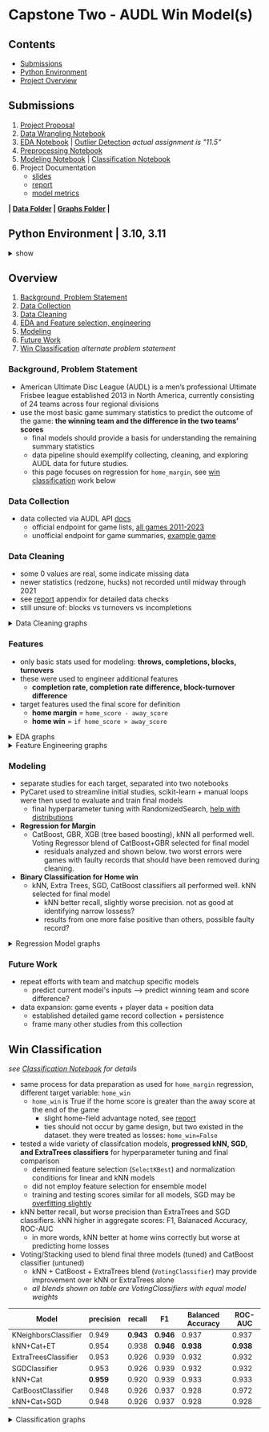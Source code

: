 # Capstone Two - AUDL Win Model(s)

## Contents

 - [Submissions](#Submissions)
 - [Python Environment](#python-environment--310-311)
 - [Project Overview](#Overview)

## Submissions

 1. [Project Proposal](./7.1_Project%20Propsal.pdf)
 2. [Data Wrangling Notebook](./7.6_Wrangling.ipynb)
 3. [EDA Notebook](./11.6_EDA.ipynb)  | [Outlier Detection](./11.6_EDA_outlier-detection.ipynb) *actual assignment is "11.5"*
 4. [Preprocessing Notebook](./16.3_Preprocessing-Training.ipynb)
 5. [Modeling Notebook](./18.3_Modeling.ipynb) | [Classification Notebook](./18.3_Modeling_Classification.ipynb)
 6. Project Documentation
	- [slides](./slides.pdf)
	- [report](./report.pdf)
	- [model metrics](./final_model_info.csv)
   
**| [Data Folder](.data/) | [Graphs Folder](./graphs/) |**

## Python Environment | 3.10, 3.11

<details><summary>show</summary>

**Packages**
 - pandas 
 - numpy
 - requests
 - scikit-learn
 - catboost
 - xgboost
 - lightgbm
 - scipy
 - matplotlib
 - seaborn
 - plotly
 - pyarraow
 - tqdm
 - *separate environment used for PyCaret*
   - [pycaret_requirements](./pycaret_requirements.txt) for list of packages installed in my venv for Pycaret
   - fresh installation without requirements file recommended

</details>

 
   
## Overview

 1. [Background, Problem Statement](#background,-problem-statement)
 2. [Data Collection](#data-collection)
 3. [Data Cleaning](#data-cleaning)
 4. [EDA and Feature selection, engineering](#features)
 5. [Modeling](#modeling)
 6. [Future Work](#future-work)
 7. [Win Classification](#win-classification) *alternate problem statement*

### Background, Problem Statement
 - American Ultimate Disc League (AUDL) is a men’s professional Ultimate Frisbee league established 2013 in North America, currently consisting of 24 teams across four regional divisions
 - use the most basic game summary statistics to predict the outcome of the game: **the winning team and the difference in the two teams’ scores**
   - final models should provide a basis for understanding the remaining summary statistics
   - data pipeline should exemplify collecting, cleaning, and exploring AUDL data for future studies.
   - this page focuses on regression for `home_margin`, see [win classification]() work below
   
### Data Collection
 - data collected via AUDL API [docs](https://www.docs.audlstats.com/)
   - official endpoint for game lists, [all games 2011-2023](https://www.backend.audlstats.com/api/v1/games?date=2011:2023)
   - unofficial endpoint for game summaries, [example game](https://www.backend.audlstats.com/web-api/game-stats?gameID=2023-05-19-LA-SLC)
   
### Data Cleaning
 - some 0 values are real, some indicate missing data 
 - newer statistics (redzone, hucks) not recorded until midway through 2021
 - see [report](./report.pdf) appendix for detailed data checks
 - still unsure of: blocks vs turnovers vs incompletions

<details><summary>Data Cleaning graphs</summary>

<br>**Feature Distributions after data collection**<br>
![Initial](/Capstone%20Two/graphs/data_cleaning/initial_distributions.png "Feature distributions after data collection") 
<br>**Feature Distributions after data cleaning**<br>
![Final](/Capstone%20Two/graphs/data_cleaning/clean_1_distributions.png "Feature distributions after data cleaning") 

</details>
 
### Features
 - only basic stats used for modeling: **throws, completions, blocks, turnovers**
 - these were used to engineer additional features
   - **completion rate, completion rate difference, block-turnover difference**
 - target features used the final score for definition
   - **home margin** = `home_score - away_score`
   - **home win** = `if home_score > away_score`
   
<details><summary>EDA graphs</summary>

<br>**Feature Distributions, relation to Home Margin**<br>
![Distribution, Margin](/Capstone%20Two/graphs/EDA/hist_vs_margin.png "Features vs home margin") 
<br>**Feature Distributions, relation to Home Win**<br>
![Distribution, Win](/Capstone%20Two/graphs/EDA/all_features_hist_vs_win.png "Features vs home win chance") 
<br>**Feature+Target Correlations**<br>
![Correlation](/Capstone%20Two/graphs/EDA/corr_heatmap.png "Correlation Heat Map") 

**Automated Outlier Detection**<br>
*see more thresholds and outlier detection based on PCA components in [folder](/Capstone%20Two/graphs/Outlier%20Detection)*

<br>**Isolation Forest**<br>
![Isolation Forest](/Capstone%20Two/graphs/Outlier%20Detection/engineered%20features/IsoForest_0.05.png "Isolation Forest - outlier detection") 
<br>**Local Outlier Factor**<br>
![Local Outlier Factor](/Capstone%20Two/graphs/Outlier%20Detection/engineered%20features/LocalOutlierFactor_0.05.png "Local Outlier Factor - outlier detection") 

</details>

<details><summary>Feature Engineering graphs</summary>

*completion rate example*

`completion rate = completions / throws`

`completion rate difference` = `home completion rate` - `away completion rate`

<br>**Completion Rate Distributions**<br>
![Completion Rate Difference](/Capstone%20Two/graphs/EDA/feature%20engineering/distributions_2.png "completion rate difference more normally distributed than either rate itself") 
<br>**Away vs Home completion rate, colored by Home Margin**<br>
![Distribution, Win](/Capstone%20Two/graphs/EDA/feature%20engineering/comp_rate_study.png "completion rates trend slightly with margin") 
<br>**Completion Rate Difference vs Home Margin**<br>
![Correlation](/Capstone%20Two/graphs/EDA/feature%20engineering/comp_rate_diff-vs-margin.png "completion rate difference more clearly defined relationship with margin") 

*see also: `block turnover difference`*
 - [distributions](/Capstone%20Two/graphs/EDA/feature%20engineering/distributions_1.png)
   - home/away blocks are added to away/home turnovers to get a total for a given team (`block turnover`'s), rates are the total / number of points played.
 - [individual vs margin](/Capstone%20Two/graphs/EDA/feature%20engineering/turnover_rates.png), [difference vs margin](/Capstone%20Two/graphs/EDA/feature%20engineering/block_turnover_diff-vs-margin.png)
   - as shown above, the difference between the two teams correlates more strongly to `home margin` than either itself


</details>

### Modeling
 - separate studies for each target, separated into two notebooks
 - PyCaret used to streamline initial studies, scikit-learn + manual loops were then used to evaluate and train final models
   - final hyperparameter tuning with RandomizedSearch, [help with distributions](https://nbpub.pythonanywhere.com/)
 - **Regression for Margin**
   - CatBoost, GBR, XGB (tree based boosting), kNN all performed well. Voting Regressor blend of CatBoost+GBR selected for final model
     - residuals analyzed and shown below. two worst errors were games with faulty records that should have been removed during cleaning.
 - **Binary Classification for Home win**
   - kNN, Extra Trees, SGD, CatBoost classifiers all performed well. kNN selected for final model
     - kNN better recall, slightly worse precision. not as good at identifying narrow lossess?
	 - results from one more false positive than others, possible faulty record?

<details><summary>Regression Model graphs</summary>

<br>**Tuned Model Selection**<br>
![model_selection](/Capstone%20Two/graphs/Model/model-selection_RMSE-vs-MAE.png "Model evaluation by RMSE, R2, MAE") 
<br>**Predicted vs Actual Home Margin**<br>
![residuals_1](/Capstone%20Two/graphs/Model/residual%20analysis/final_predicted-vs-actual.png "Predicted Home Margin vs Actual Home Margin") 
<br>**Feature Importance**<br>
![feature_importance](/Capstone%20Two/graphs/Model/feature_importance.png "Final model's component feature importances") 

</details>


### Future Work
 - repeat efforts with team and matchup specific models
   - predict current model's inputs --> predict winning team and score difference?
 - data expansion: game events + player data + position data 
   - established detailed game record collection + persistence
   - frame many other studies from this collection
 
 
## Win Classification 

*see [Classification Notebook](./18.3_Modeling_Classification.ipynb) for details*

 - same process for data preparation as used for `home_margin` regression, different target variable: `home_win`
   - `home_win` is True if the home score is greater than the away score at the end of the game
     - slight home-field advantage noted, see [report](./report.pdf)
	 - ties should not occur by game design, but two existed in the dataset. they were treated as losses: `home_win=False`
 - tested a wide variety of classifcation models, **progressed kNN, SGD, and ExtraTrees classifiers** for hyperparameter tuning and final comparison
   - determined feature selection (`SelectKBest`) and normalization conditions for linear and kNN models
   - did not employ feature selection for ensemble model
   - training and testing scores similar for all models, SGD may be [overfitting slightly](/Capstone%20Two/graphs/Model/classification/selection/overfitting_check.png)
 - kNN better recall, but worse precision than ExtraTrees and SGD classifiers. kNN higher in aggregate scores: F1, Balanaced Accuracy, ROC-AUC
   - in more words, kNN better at home wins correctly but worse at predicting home losses
 - Voting/Stacking used to blend final three models (tuned) and CatBoost classifier (untuned)
   - kNN + CatBoost + ExtraTrees blend (`VotingClassifier`) may provide improvement over kNN or ExtraTrees alone
   - *all blends shown on table are VotingClassifiers with equal model weights*
   
   
| Model | precision | recall | F1 | Balanced Accuracy | ROC-AUC |
|-------|-----------|--------|----|-------------------|---------|
|KNeighborsClassifier|	0.949|	**0.943**|	**0.946**|	0.937	|0.937|
|kNN+Cat+ET|	0.954	|0.938	|**0.946**	|**0.938**|	**0.938**|
|ExtraTreesClassifier|	0.953|	0.926|	0.939|	0.932|	0.932|
|SGDClassifier	|0.953|	0.926	|0.939	|0.932	|0.932|
|kNN+Cat|	**0.959**|	0.920|	0.939	|0.933	|0.933|
|CatBoostClassifier|	0.948|	0.926	|0.937|	0.928|	0.972|
|kNN+Cat+SGD	|0.948	|0.926	|0.937	|0.928	|0.928|


<details><summary>Classification graphs</summary>

<br>**Model Selection 1**<br>
![classification_selection_1](/Capstone%20Two/graphs/Model/classification/selection/F1-vs-ROCAUC.png "Model selection: F1 vs ROC-AUC") 
<br>**Model Selection 2**<br>
![classification_selection_2](/Capstone%20Two/graphs/Model/classification/selection/recall-vs-precision.png "Model selection: Recall vs Precision") 
<br>**Top 3 classification models: SGD, kNN, ExtraTrees**<br>
![classification_top_1](/Capstone%20Two/graphs/Model/classification/ROC-curve.png "ROC curve") 
![classification_top_2](/Capstone%20Two/graphs/Model/classification/PR-curve.png "Precision-Recall curve") 
![classification_top_3](/Capstone%20Two/graphs/Model/classification/DET-curve.png "DET curve") 
![classification_top_4](/Capstone%20Two/graphs/Model/classification/Calibration-curve.png "Reliability diagrams for ET, kNN") 
<br>*tuned model parameters*
![classification_top_5](/Capstone%20Two/graphs/Model/classification/top_3_estimator_parameters.png "tuned model hyperparameters") 

[see more: confusion matrices, etc. . . ](/Capstone%20Two/graphs/Model/classification/)

</details>


